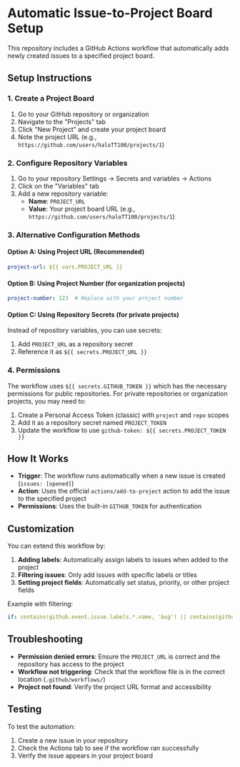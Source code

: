 # Automatic Issue-to-Project Board Setup

This repository includes a GitHub Actions workflow that automatically adds newly created issues to a specified project board.

## Setup Instructions

### 1. Create a Project Board

1. Go to your GitHub repository or organization
2. Navigate to the "Projects" tab
3. Click "New Project" and create your project board
4. Note the project URL (e.g., `https://github.com/users/haloTT100/projects/1`)

### 2. Configure Repository Variables

1. Go to your repository Settings → Secrets and variables → Actions
2. Click on the "Variables" tab
3. Add a new repository variable:
   - **Name**: `PROJECT_URL`
   - **Value**: Your project board URL (e.g., `https://github.com/users/haloTT100/projects/1`)

### 3. Alternative Configuration Methods

#### Option A: Using Project URL (Recommended)
```yaml
project-url: ${{ vars.PROJECT_URL }}
```

#### Option B: Using Project Number (for organization projects)
```yaml
project-number: 123  # Replace with your project number
```

#### Option C: Using Repository Secrets (for private projects)
Instead of repository variables, you can use secrets:
1. Add `PROJECT_URL` as a repository secret
2. Reference it as `${{ secrets.PROJECT_URL }}`

### 4. Permissions

The workflow uses `${{ secrets.GITHUB_TOKEN }}` which has the necessary permissions for public repositories. For private repositories or organization projects, you may need to:

1. Create a Personal Access Token (classic) with `project` and `repo` scopes
2. Add it as a repository secret named `PROJECT_TOKEN`
3. Update the workflow to use `github-token: ${{ secrets.PROJECT_TOKEN }}`

## How It Works

- **Trigger**: The workflow runs automatically when a new issue is created (`issues: [opened]`)
- **Action**: Uses the official `actions/add-to-project` action to add the issue to the specified project
- **Permissions**: Uses the built-in `GITHUB_TOKEN` for authentication

## Customization

You can extend this workflow by:

1. **Adding labels**: Automatically assign labels to issues when added to the project
2. **Filtering issues**: Only add issues with specific labels or titles
3. **Setting project fields**: Automatically set status, priority, or other project fields

Example with filtering:
```yaml
if: contains(github.event.issue.labels.*.name, 'bug') || contains(github.event.issue.labels.*.name, 'feature')
```

## Troubleshooting

- **Permission denied errors**: Ensure the `PROJECT_URL` is correct and the repository has access to the project
- **Workflow not triggering**: Check that the workflow file is in the correct location (`.github/workflows/`)
- **Project not found**: Verify the project URL format and accessibility

## Testing

To test the automation:
1. Create a new issue in your repository
2. Check the Actions tab to see if the workflow ran successfully
3. Verify the issue appears in your project board